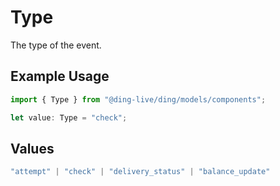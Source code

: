 # Type

The type of the event.

## Example Usage

```typescript
import { Type } from "@ding-live/ding/models/components";

let value: Type = "check";
```

## Values

```typescript
"attempt" | "check" | "delivery_status" | "balance_update"
```